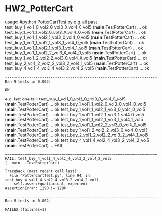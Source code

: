 # HW2_PotterCart
usage:
#python PotterCartTest.py
e.g.
    all pass:
    test_buy_1_vol1_0_vol2_0_vol3_0_vol4_0_vol5 (__main__.TestPotterCart) ... ok
    test_buy_1_vol1_1_vol2_0_vol3_0_vol4_0_vol5 (__main__.TestPotterCart) ... ok
    test_buy_1_vol1_1_vol2_1_vol3_0_vol4_0_vol5 (__main__.TestPotterCart) ... ok
    test_buy_1_vol1_1_vol2_1_vol3_1_vol4_0_vol5 (__main__.TestPotterCart) ... ok
    test_buy_1_vol1_1_vol2_1_vol3_1_vol4_1_vol5 (__main__.TestPotterCart) ... ok
    test_buy_1_vol1_1_vol2_2_vol3_0_vol4_0_vol5 (__main__.TestPotterCart) ... ok
    test_buy_1_vol1_2_vol2_2_vol3_0_vol4_0_vol5 (__main__.TestPotterCart) ... ok
    test_buy_2_vol1_2_vol2_2_vol3_2_vol4_1_vol5 (__main__.TestPotterCart) ... ok
    test_buy_4_vol1_4_vol2_4_vol3_2_vol4_2_vol5 (__main__.TestPotterCart) ... ok
    
    ----------------------------------------------------------------------
    Ran 9 tests in 0.002s
    
    OK

e.g.
    last one fail:
    test_buy_1_vol1_0_vol2_0_vol3_0_vol4_0_vol5 (__main__.TestPotterCart) ... ok
    test_buy_1_vol1_1_vol2_0_vol3_0_vol4_0_vol5 (__main__.TestPotterCart) ... ok
    test_buy_1_vol1_1_vol2_1_vol3_0_vol4_0_vol5 (__main__.TestPotterCart) ... ok
    test_buy_1_vol1_1_vol2_1_vol3_1_vol4_0_vol5 (__main__.TestPotterCart) ... ok
    test_buy_1_vol1_1_vol2_1_vol3_1_vol4_1_vol5 (__main__.TestPotterCart) ... ok
    test_buy_1_vol1_1_vol2_2_vol3_0_vol4_0_vol5 (__main__.TestPotterCart) ... ok
    test_buy_1_vol1_2_vol2_2_vol3_0_vol4_0_vol5 (__main__.TestPotterCart) ... ok
    test_buy_2_vol1_2_vol2_2_vol3_2_vol4_1_vol5 (__main__.TestPotterCart) ... ok
    test_buy_4_vol1_4_vol2_4_vol3_2_vol4_2_vol5 (__main__.TestPotterCart) ... FAIL
    
    ======================================================================
    FAIL: test_buy_4_vol1_4_vol2_4_vol3_2_vol4_2_vol5 (__main__.TestPotterCart)
    ----------------------------------------------------------------------
    Traceback (most recent call last):
      File "PotterCartTest.py", line 94, in test_buy_4_vol1_4_vol2_4_vol3_2_vol4_2_vol5
        self.assertEqual(actual, expected)
    AssertionError: 1290 != 1280
    
    ----------------------------------------------------------------------
    Ran 9 tests in 0.002s
    
    FAILED (failures=1)

